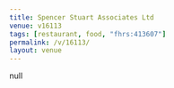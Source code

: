```yaml
---
title: Spencer Stuart Associates Ltd
venue: v16113
tags: [restaurant, food, "fhrs:413607"]
permalink: /v/16113/
layout: venue
---
```

null